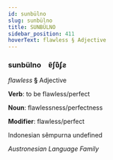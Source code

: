 ```yaml
---
id: sunbülno
slug: sunbülno
title: SUNBÜLNO
sidebar_position: 411
hoverText: flawless § Adjective
---
```


### sunbülno&emsp;<span kind="abugida">ɐ̃ʃʋ͊ʄƨ</span>

*flawless* **§** Adjective

**Verb**: to be flawless/perfect

**Noun**: flawlessness/perfectness

**Modifier**: flawless/perfect

Indonesian sêmpurna undefined

*Austronesian Language Family*